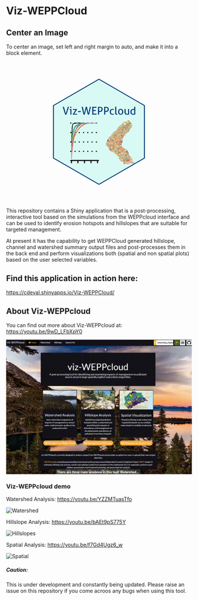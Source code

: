 # Viz-WEPPCloud


<html>
<head>
<meta name="viewport" content="width=device-width, initial-scale=1">
<style>
img {
  display: block;
  margin-left: auto;
  margin-right: auto;
}
</style>
</head>
<body>

<h2>Center an Image</h2>
<p>To center an image, set left and right margin to auto, and make it into a block element.</p>

<img src="https://github.com/devalc/Viz-WEPPCloud/blob/master/www/vizweppcloud_hex_new.png" alt="Paris" style="width:50%;">



This repository contains a Shiny application that is a post-processing, interactive tool based on the simulations from the WEPPcloud interface and can be used to identify erosion hotspots and hillslopes that are suitable for targeted management. 

At present it has the capability to get WEPPCloud generated hillslope, channel and watershed summary output files and post-processes them in the back end and perform visualizations both (spatial and non spatial plots) based on the user selected variables. 

## Find this application in action here:

https://cdeval.shinyapps.io/Viz-WEPPCloud/

## About Viz-WEPPcloud

You can find out more about Viz-WEPPcloud at: https://youtu.be/9wD_LFbXpY0

![About Viz-WEPPcloud](https://github.com/devalc/Viz-WEPPCloud/blob/master/gifs/IntroToVizWeppcloud.gif)


### Viz-WEPPcloud demo

Watershed Analysis: https://youtu.be/YZZMTuasTfo

![Watershed](https://github.com/devalc/Viz-WEPPCloud/blob/master/gifs/watershed_window.gif )

Hillslope Analysis: https://youtu.be/bAEt9pS775Y

![Hillslopes](https://github.com/devalc/Viz-WEPPCloud/blob/master/gifs/hillslopes_window.gif)

Spatial Analysis: https://youtu.be/f7Gd4Ugz6_w

![Spatial](https://github.com/devalc/Viz-WEPPCloud/blob/master/gifs/spatial_window.gif)


##### Caution: 
This is under development and constantly being updated. Please raise an issue on this repository if you come acroos any bugs when using this tool.
